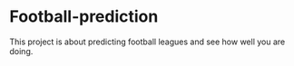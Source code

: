 # Football-prediction
This project is about predicting football leagues and see how well you are doing.  
